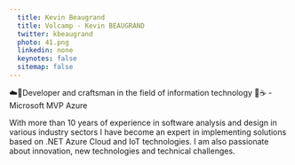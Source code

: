 ```yaml
---
  title: Kevin Beaugrand
  title: Volcamp - Kevin BEAUGRAND
  twitter: kbeaugrand
  photo: 41.png
  linkedin: none
  keynotes: false
  sitemap: false
---
```

☁️🤖Developer and craftsman in the field of information technology 🚀☕️ - Microsoft MVP Azure

With more than 10 years of experience in software analysis and design in various industry sectors I have become an expert in implementing solutions based on .NET Azure Cloud and IoT technologies. I am also passionate about innovation, new technologies and technical challenges.
